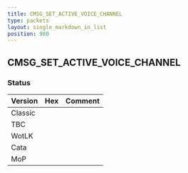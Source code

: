```yaml
---
title: CMSG_SET_ACTIVE_VOICE_CHANNEL
type: packets
layout: single_markdown_in_list
position: 980
---
```


## CMSG_SET_ACTIVE_VOICE_CHANNEL

### Status

Version    | Hex        | Comment
---------- | ---------- | ---------- 
Classic    |            |
TBC        |            |
WotLK      |            |
Cata       |            |
MoP        |            |